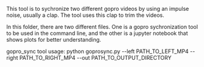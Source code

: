 This tool is to sychronize two different gopro videos by using an impulse noise, usually a clap. The tool uses this clap to trim the videos. 

In this folder, there are two different files.
One is a gopro sychronization tool to be used in the command line, and the other is a jupyter notebook that shows plots for better understanding.

gopro_sync tool usage:
python goprosync.py --left PATH_TO_LEFT_MP4 --right PATH_TO_RIGHT_MP4 --out PATH_TO_OUTPUT_DIRECTORY
